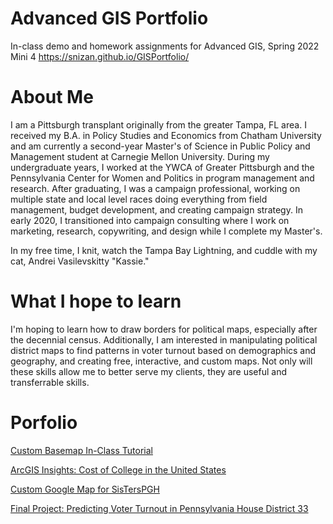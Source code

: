 # Advanced GIS Portfolio
In-class demo and homework assignments for Advanced GIS, Spring 2022 Mini 4
https://snizan.github.io/GISPortfolio/

# About Me
I am a Pittsburgh transplant originally from the greater Tampa, FL area. I received my B.A. in Policy Studies and Economics from Chatham University and am currently a second-year Master's of Science in Public Policy and Management student at Carnegie Mellon University. During my undergraduate years, I worked at the YWCA of Greater Pittsburgh and the Pennsylvania Center for Women and Politics in program management and research. After graduating, I was a campaign professional, working on multiple state and local level races doing everything from field management, budget development, and creating campaign strategy. In early 2020, I transitioned into campaign consulting where I work on marketing, research, copywriting, and design while I complete my Master's.

In my free time, I knit, watch the Tampa Bay Lightning, and cuddle with my cat, Andrei Vasilevskitty "Kassie."


# What I hope to learn
I'm hoping to learn how to draw borders for political maps, especially after the decennial census. Additionally, I am interested in manipulating political district maps to find patterns in voter turnout based on demographics and geography, and creating free, interactive, and custom maps. Not only will these skills allow me to better serve my clients, they are useful and transferrable skills.

# Porfolio

[Custom Basemap In-Class Tutorial](https://snizan.github.io/GISPortfolio/InClass316.html)

[ArcGIS Insights: Cost of College in the United States](https://snizan.github.io/GISPortfolio/InClass321.html)

[Custom Google Map for SisTersPGH](https://snizan.github.io/GISPortfolio/Homework1)

[Final Project: Predicting Voter Turnout in Pennsylvania House District 33](https://snizan.github.io/GISPortfolio/FinalProject)
